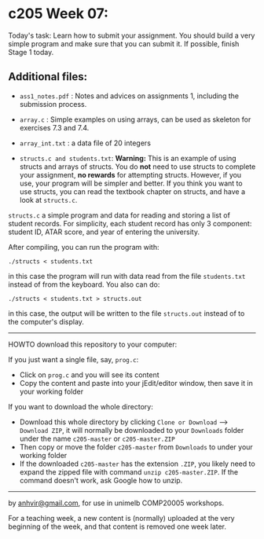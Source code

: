  c205 Week 07:
=======

Today's task: Learn how to submit your assignment. You should build a 
very simple program and make sure that you can submit it. If possible,
finish Stage 1 today.

Additional files:
---------------- 

  * `ass1_notes.pdf` : 
Notes and advices on assignments 1, including the submission process.

  * `array.c` :
Simple examples on using arrays, can be used as skeleton for exercises 7.3 and 7.4.

  * `array_int.txt` : a data file of 20 integers

  * `structs.c and students.txt`: **Warning:** This is an example of using
structs and arrays of structs. You do **not** need to use structs 
to complete your assignment, **no rewards** for attempting structs.
However, if you use, your program will be simpler and better. If
you think you want to use structs, you can read the textbook
chapter on structs, and have a look at `structs.c`.

`structs.c` a simple program and data for reading and storing a list of student records.
For simplicity, each student record has only 3 component: student ID, ATAR score, and year of entering the university.

After compiling, you can run the program with:

`./structs < students.txt`

in this case the program will run with data read from the file `students.txt` instead of from the keyboard. You also can do:

`./structs < students.txt > structs.out`

in this case, the output will be written to the file `structs.out` instead of to the computer's display.


------------------------------------------------------
HOWTO download this repository to your computer:

If you just want a single file, say, `prog.c`:
  * Click on `prog.c` and you will see its content 
  * Copy the content and paste into your jEdit/editor window, then save it in your working folder

If you want to download the whole directory:
  * Download this whole directory by clicking `Clone or Download` --> `Download ZIP`, it will normally be downloaded to your `Downloads` folder under the name `c205-master` or `c205-master.ZIP`
  * Then copy or move the folder `c205-master` from `Downloads` to under your working folder
  * If the downloaded `c205-master` has the extension `.ZIP`, you likely need to expand the zipped file with command `unzip c205-master.ZIP`. If the command doesn't work, ask Google how to unzip.
 
-------------------------------------------------------------
by anhvir@gmail.com, for use in unimelb COMP20005 workshops.

For a teaching week, a new content is (normally) uploaded at the very beginning of the week, and that content is removed one week later.
